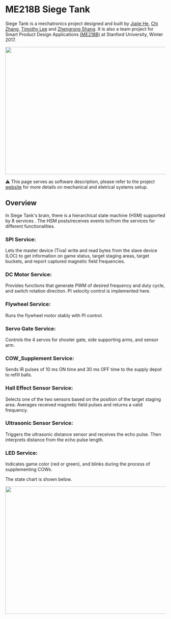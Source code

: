 # ME218B Siege Tank
Siege Tank is a mechatronics project designed and built by [Jiajie He](https://www.linkedin.com/in/jiajie-he/), [Chi Zhang](https://www.linkedin.com/in/zhang-chi/), [Timothy Lee](https://www.linkedin.com/in/tlee732/) and [Zhengrong Shang](https://www.linkedin.com/in/zhengrongshang/). It is also a team project for Smart Product Design Applications [(ME218B)](http://explorecourses.stanford.edu/search?view=catalog&filter-coursestatus-Active=on&page=0&catalog=&academicYear=&q=ME218&collapse=) at Stanford University, Winter 2017.

<p align="center">
<img src="./pics/product.jpeg" width="1200" height="400" />
</p>

:warning: This page serves as software description, please refer to the project [website](https://me218siegetank.weebly.com/) for more details on mechanical and eletrical systems setup.

## Overview

In Siege Tank's brain, there is a hierarchical state machine (HSM) supported by 8 services . The HSM posts/receives events to/from the services for different functionalities.

### SPI  Service:
Lets the master device (Tiva) write and read bytes from the slave device (LOC) to get information on game status, target staging areas, target buckets, and report captured magnetic field frequencies.
### DC Motor  Service:  
Provides functions that generate PWM of desired frequency and duty cycle, and switch rotation direction. PI velocity control is implemented here.
### Flywheel  Service:   
Runs the flywheel  motor stably with PI control.
### Servo Gate  Service:   
Controls the 4 servos for shooter gate, side supporting arms, and sensor arm.
### COW_Supplement Service:  
Sends IR pulses of 10 ms ON time and 30 ms OFF time to the supply depot to refill balls.
### Hall Effect Sensor  Service:   
Selects one of the two sensors based on the position of the target staging area. Averages received magnetic field pulses and returns a valid frequency.
### Ultrasonic Sensor Service: 
Triggers the ultrasonic distance sensor and receives the echo pulse. Then interprets distance from the echo pulse length.
### LED Service:  
Indicates  game color (red or green), and blinks during the process of supplementing COWs.

The state chart is shown below.

<p align="center">
<img src="./pics/product.jpeg" width="1200" height="400" />
</p>
